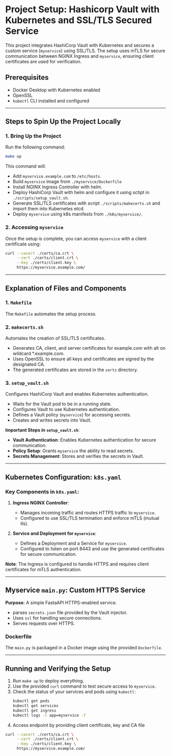 
# Project Setup: Hashicorp Vault with Kubernetes and SSL/TLS Secured Service

This project integrates HashiCorp Vault with Kubernetes and secures a custom service (`myservice`) using SSL/TLS. The setup uses mTLS for secure communication between NGINX Ingress and `myservice`, ensuring client certificates are used for verification.

## Prerequisites
- Docker Desktop with Kubernetes enabled
- OpenSSL
- `kubectl` CLI installed and configured

---

## Steps to Spin Up the Project Locally

### 1. Bring Up the Project
Run the following command:
```bash
make up
```
This command will:
- Add `myservice.example.com` to `/etc/hosts`.
- Build `myservice` image from `./myservice/Dockerfile`
- Install NGINX Ingress Controller with helm.
- Deploy HashiCorp Vault with helm and configure it using sctipt in `./scripts/setup_vault.sh`.
- Generate SSL/TLS certificates with script `./scripts/makecerts.sh` and import them into Kubernetes etcd.
- Deploy `myservice` using k8s manifests from `./k8s/myservice/`.

### 2. Accessing `myservice`
Once the setup is complete, you can access `myservice` with a client certificate using:
```bash
curl --cacert ./certs/ca.crt \
     --cert ./certs/client.crt \
     --key ./certs/client.key \
     https://myservice.example.com/
```

---

## Explanation of Files and Components

### 1. `Makefile`
The `Makefile` automates the setup process.

### 2. `makecerts.sh`
Automates the creation of SSL/TLS certificates.
- Generates CA, client, and server certificates for example.com with alt on wildcard *.example.com.
- Uses OpenSSL to ensure all keys and certificates are signed by the designated CA.
- The generated certificates are stored in the `certs` directory.


### 3. `setup_vault.sh`
Configures HashiCorp Vault and enables Kubernetes authentication.
- Waits for the Vault pod to be in a running state.
- Configures Vault to use Kubernetes authentication.
- Defines a Vault policy (`myservice`) for accessing secrets.
- Creates and writes secrets into Vault.

**Important Steps in `setup_vault.sh`**:
- **Vault Authentication**: Enables Kubernetes authentication for secure communication.
- **Policy Setup**: Grants `myservice` the ability to read secrets.
- **Secrets Management**: Stores and verifies the secrets in Vault.

---

## Kubernetes Configuration: `k8s.yaml`

### Key Components in `k8s.yaml`:
1. **Ingress NGINX Controller**:
   - Manages incoming traffic and routes HTTPS traffic to `myservice`.
   - Configured to use SSL/TLS termination and enforce mTLS (mutual tls).

2. **Service and Deployment for `myservice`**:
   - Defines a Deployment and a Service for `myservice`.
   - Configured to listen on port 8443 and use the generated certificates for secure communication.

**Note**: The Ingress is configured to handle HTTPS and requires client certificates for mTLS authentication.

---

## Myservice `main.py`: Custom HTTPS Service

**Purpose**: A simple FastaAPI HTTPS-enabled service.
- parses `secrets.json` file provided by the Vault injector.
- Uses `ssl` for handling secure connections.
- Serves requests over HTTPS.

### Dockerfile
The `main.py` is packaged in a Docker image using the provided `Dockerfile`.

---

## Running and Verifying the Setup
1. Run `make up` to deploy everything.
2. Use the provided `curl` command to test secure access to `myservice`.
3. Check the status of your services and pods using `kubectl`:
   ```bash
   kubectl get pods
   kubectl get services
   kubectl get ingress
   kubectl logs -l app=myservice -f
   ```
4. Access endpoint by providing client certificate, key and CA file
```bash
curl --cacert ./certs/ca.crt \
     --cert ./certs/client.crt \
     --key ./certs/client.key \
     https://myservice.example.com/
```
